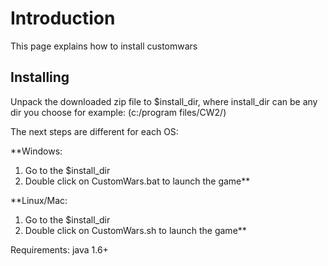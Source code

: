 # Introduction #
This page explains how to install customwars

## Installing ##
Unpack the downloaded zip file to $install\_dir, where install\_dir can be any dir you choose for example: (c:/program files/CW2/)

The next steps are different for each OS:

**Windows:
  1. Go to the $install\_dir
  1. Double click on CustomWars.bat to launch the game**

**Linux/Mac:
  1. Go to the $install\_dir
  1. Double click on CustomWars.sh to launch the game**

Requirements:
java 1.6+